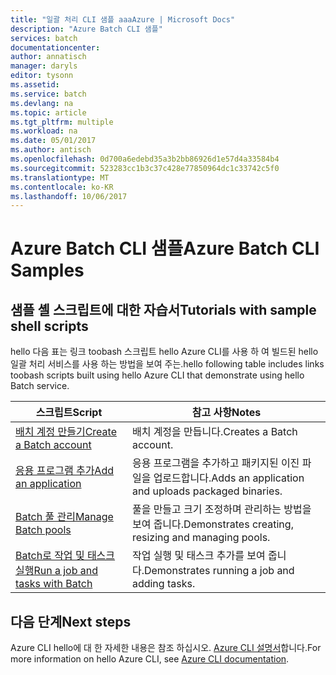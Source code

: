 ```yaml
---
title: "일괄 처리 CLI 샘플 aaaAzure | Microsoft Docs"
description: "Azure Batch CLI 샘플"
services: batch
documentationcenter: 
author: annatisch
manager: daryls
editor: tysonn
ms.assetid: 
ms.service: batch
ms.devlang: na
ms.topic: article
ms.tgt_pltfrm: multiple
ms.workload: na
ms.date: 05/01/2017
ms.author: antisch
ms.openlocfilehash: 0d700a6edebd35a3b2bb86926d1e57d4a33584b4
ms.sourcegitcommit: 523283cc1b3c37c428e77850964dc1c33742c5f0
ms.translationtype: MT
ms.contentlocale: ko-KR
ms.lasthandoff: 10/06/2017
---
```

# <a name="azure-batch-cli-samples"></a><span data-ttu-id="baacc-103">Azure Batch CLI 샘플</span><span class="sxs-lookup"><span data-stu-id="baacc-103">Azure Batch CLI Samples</span></span>

## <a name="tutorials-with-sample-shell-scripts"></a><span data-ttu-id="baacc-104">샘플 셸 스크립트에 대한 자습서</span><span class="sxs-lookup"><span data-stu-id="baacc-104">Tutorials with sample shell scripts</span></span>

<span data-ttu-id="baacc-105">hello 다음 표는 링크 toobash 스크립트 hello Azure CLI를 사용 하 여 빌드된 hello 일괄 처리 서비스를 사용 하는 방법을 보여 주는.</span><span class="sxs-lookup"><span data-stu-id="baacc-105">hello following table includes links toobash scripts built using hello Azure CLI that demonstrate using hello Batch service.</span></span>

| <span data-ttu-id="baacc-106">스크립트</span><span class="sxs-lookup"><span data-stu-id="baacc-106">Script</span></span> | <span data-ttu-id="baacc-107">참고 사항</span><span class="sxs-lookup"><span data-stu-id="baacc-107">Notes</span></span> |
|---|---|
| [<span data-ttu-id="baacc-108">배치 계정 만들기</span><span class="sxs-lookup"><span data-stu-id="baacc-108">Create a Batch account</span></span>](./scripts/batch-cli-sample-create-account.md) | <span data-ttu-id="baacc-109">배치 계정을 만듭니다.</span><span class="sxs-lookup"><span data-stu-id="baacc-109">Creates a Batch account.</span></span> |
| [<span data-ttu-id="baacc-110">응용 프로그램 추가</span><span class="sxs-lookup"><span data-stu-id="baacc-110">Add an application</span></span>](./scripts/batch-cli-sample-add-application.md) | <span data-ttu-id="baacc-111">응용 프로그램을 추가하고 패키지된 이진 파일을 업로드합니다.</span><span class="sxs-lookup"><span data-stu-id="baacc-111">Adds an application and uploads packaged binaries.</span></span>|
| [<span data-ttu-id="baacc-112">Batch 풀 관리</span><span class="sxs-lookup"><span data-stu-id="baacc-112">Manage Batch pools</span></span>](./scripts/batch-cli-sample-manage-pool.md) | <span data-ttu-id="baacc-113">풀을 만들고 크기 조정하며 관리하는 방법을 보여 줍니다.</span><span class="sxs-lookup"><span data-stu-id="baacc-113">Demonstrates creating, resizing and managing pools.</span></span> |
| [<span data-ttu-id="baacc-114">Batch로 작업 및 태스크 실행</span><span class="sxs-lookup"><span data-stu-id="baacc-114">Run a job and tasks with Batch</span></span>](./scripts/batch-cli-sample-run-job.md) | <span data-ttu-id="baacc-115">작업 실행 및 태스크 추가를 보여 줍니다.</span><span class="sxs-lookup"><span data-stu-id="baacc-115">Demonstrates running a job and adding tasks.</span></span> |

## <a name="next-steps"></a><span data-ttu-id="baacc-116">다음 단계</span><span class="sxs-lookup"><span data-stu-id="baacc-116">Next steps</span></span>

<span data-ttu-id="baacc-117">Azure CLI hello에 대 한 자세한 내용은 참조 하십시오. [Azure CLI 설명서](https://docs.microsoft.com/cli/azure/overview)합니다.</span><span class="sxs-lookup"><span data-stu-id="baacc-117">For more information on hello Azure CLI, see [Azure CLI documentation](https://docs.microsoft.com/cli/azure/overview).</span></span>
